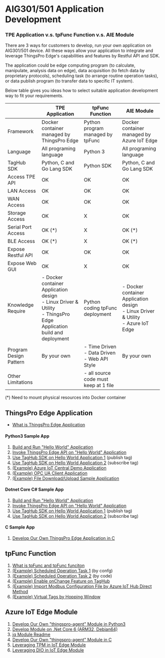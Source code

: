 # AIG301/501 Application Development

### TPE Application v.s. tpFunc Function v.s. AIE Module

There are 3 ways for customers to develop, run your own application on AIG301/501 device. All these ways allow your application to integrate and leverage ThingsPro Edge's capabilities and features by Restful API and SDK.

The application could be edge computing program (to calculate, manipulate, analysis data on edge), data acquisition (to fetch data by proprietary protocols), scheduling task (to arrange routine operation tasks), or data publish program (to transfer data to specific IT system).

Below table gives you ideas how to select suitable application development way to fit your requirements.

|                        | TPE Application                                              | tpFunc Function                                       | AIE Module                                                   |
| ---------------------- | ------------------------------------------------------------ | ----------------------------------------------------- | ------------------------------------------------------------ |
| Framework              | Docker container managed by ThingsPro Edge                   | Python program managed by tpFunc                      | Docker container managed by Azure IoT Edge                   |
| Language               | All programing language                                      | Python 3                                              | All programing language                                      |
| TagHub SDK             | Python, C and Go Lang SDK                                    | Python SDK                                            | Python, C and Go Lang SDK                                    |
| Access TPE API         | OK                                                           | OK                                                    | OK                                                           |
| LAN Access             | OK                                                           | OK                                                    | OK                                                           |
| WAN Access             | OK                                                           | OK                                                    | OK                                                           |
| Storage Access         | OK                                                           | X                                                     | OK                                                           |
| Serial Port Access     | OK (*)                                                       | X                                                     | OK (*)                                                       |
| BLE Access             | OK (*)                                                       | X                                                     | OK (*)                                                       |
| Expose Restful API     | OK                                                           | OK                                                    | OK                                                           |
| Expose Web GUI         | OK                                                           | X                                                     | OK                                                           |
| Knowledge Require      | - Docker container Application design<br />- Linux Driver & Utility<br />- ThingsPro Edge Application build and deployment | Python coding tpFunc deployment                       | - Docker container Application<br />design<br />- Linux Driver & Utility<br />- Azure IoT Edge |
| Program Design Pattern | By your own                                                  | - Time Driven<br />- Data Driven<br />- Web API Style | By your own                                                  |
| Other Limitations      |                                                              | - all source code must keep at 1 file                 |                                                              |

(*) Need to mount physical resources into Docker container

## ThingsPro Edge Application

- <a href="documents/What%20is%20ThingsPro%20Edge%20Appliation.md">What is ThingsPro Edge Application</a>
#### Python3 Sample App
1. <a href="documents/Build%20and%20Run%20Hello%20World%20Application-python3.md">Build and Run "Hello World" Application</a>
2. <a href="documents/Invoke%20ThingsPro%20Edge%20API%20on%20Hello%20World%20Application-python3.md">Invoke ThingsPro Edge API on "Hello World" Application</a>
3. <a href="documents/Use%20TagHub%20SDK%20on%20Hello%20World%20Application%201-python3.md">Use TagHub SDK on Hello World Application 1</a> (publish tag)
4. <a href="documents/Use%20TagHub%20SDK%20on%20Hello%20World%20Application%202-python3.md">Use TagHub SDK on Hello World Application 2</a> (subscribe tag)
5. <a href="documents/Azure%20IoT%20Central.md">(Example) Azure IoT Central Demo Application</a>
6. <a href="documents/OPC%20UA%20Client%20Sample%20Application-python3.md">(Example) OPC UA Client Application</a>
7. <a href="documents/File%20Upload:%20from%20FTP%20to%20AWS%20S3.md">(Example) File Download/Upload Sample Application</a>

#### Dotnet Core C# Sample App
1. <a href="documents/Build%20and%20Run%20Hello%20World%20Application-dotnet.md">Build and Run "Hello World" Application</a>
2. <a href="documents/Invoke%20ThingsPro%20Edge%20API%20on%20Hello%20World%20Application-dotnet.md">Invoke ThingsPro Edge API on "Hello World" Application</a>
3. <a href="documents/Use%20TagHub%20SDK%20on%20Hello%20World%20Application%201-dotnet.md">Use TagHub SDK on Hello World Application 1</a> (publish tag)
4. <a href="documents/Use%20TagHub%20SDK%20on%20Hello%20World%20Application%202-dotnet.md">Use TagHub SDK on Hello World Application 2</a> (subscribe tag)

#### C Sample App
1. <a href="documents/Develop%20Our%20Own%20ThingsPro%20Edge%20Application%20in%20C.md">Develop Our Own ThingsPro Edge Application in C</a>

## tpFunc Function
1. <a href="https://github.com/TPE-TIGER/tpe-function-sdk">What is tpFunc and tpFunc funciton</a>
2. <a href="documents/Scheduled%20Operation%20Task%201.md">(Example) Scheduled Operation Task 1</a> (by confg)
3. <a href="documents/Scheduled%20Operation%20Task%202.md">(Example) Scheduled Operation Task 2</a> (by code)
4. <a href="documents/Enable%20onChange%20Feature%20on%20TagHub.md">(Example) Enable onChange Feature on TagHub</a> 
5. <a href="documents//Import%20Modbus%20Config%20by%20Azure%20IoT%20Hub%20Direct%20Method.md">(Example) Import Modbus Configuration File by Azure IoT Hub Direct Method</a>
6. <a href="documents/tpFunc-Virtual-Tags-by-Hopping-Window.md">(Example) Virtual Tags by Hopping Window</a>

## Azure IoT Edge Module
1. <a href="documents/Develop%20Our%20Own%20&quot;thingspro-agent&quot;%20Module%20in%20Python3.md">Develop Our Own "thingspro-agent" Module in Python3</a>
2. <a href="documents/Develop%20Module%20on%20.Net%20Core%206%20%2B%20ARM32%20%2B%20Debian64.md">Develop Module on .Net Core 6 (ARM32, Debian64)</a>
3. <a href="documents/jqmodule-readme-Eng.md">jq Module Readme</a>
4. <a href="documents/Develop%20Our%20Own%20&quot;thingspro-agent&quot;%20Module%20in%20C.md">Develop Our Own "thingspro-agent" Module in C</a>
5. <a href="documents/Leveraging%20TPM%20in%20IoT%20Edge%20Module.md">Leveraging TPM in IoT Edge Module</a>
6. <a href="documents/Leveraging%20DIO%20in%20IoT%20Edge%20Module.md">Leveraging DIO in IoT Edge Module</a>
